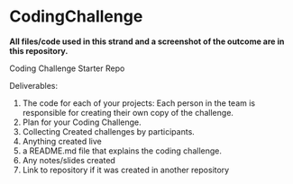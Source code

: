 # CodingChallenge

**All files/code used in this strand and a screenshot of the outcome are in this repository.**

Coding Challenge Starter Repo

Deliverables:

1. The code for each of your projects: Each person in the team is responsible for creating their own copy of the challenge.
2. Plan for your Coding Challenge.
3. Collecting Created challenges by participants.
4. Anything created live
5. a README.md file that explains the coding challenge.
6. Any notes/slides created
7. Link to repository if it was created in another repository
